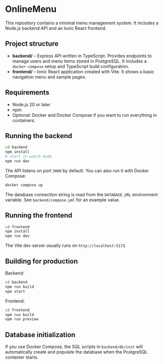# OnlineMenu

This repository contains a minimal menu management system. It includes a Node.js backend API and an Ionic React frontend.

## Project structure

- **backend/** – Express API written in TypeScript. Provides endpoints to manage users and menu items stored in PostgreSQL. It includes a `docker-compose` setup and TypeScript build configuration.
- **frontend/** – Ionic React application created with Vite. It shows a basic navigation menu and sample pages.

## Requirements

- Node.js 20 or later
- npm
- Optional: Docker and Docker Compose if you want to run everything in containers.

## Running the backend

```bash
cd backend
npm install
# start in watch mode
npm run dev
```

The API listens on port `3000` by default. You can also run it with Docker Compose:

```bash
docker compose up
```

The database connection string is read from the `DATABASE_URL` environment variable. See `backend/compose.yml` for an example value.

## Running the frontend

```bash
cd frontend
npm install
npm run dev
```

The Vite dev server usually runs on `http://localhost:5173`.

## Building for production

Backend:

```bash
cd backend
npm run build
npm start
```

Frontend:

```bash
cd frontend
npm run build
npm run preview
```

## Database initialization

If you use Docker Compose, the SQL scripts in `backend/db/init` will automatically create and populate the database when the PostgreSQL container starts.

